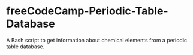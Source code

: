 <h1>freeCodeCamp-Periodic-Table-Database</h1>
A Bash script to get information about chemical elements from a periodic table database.

